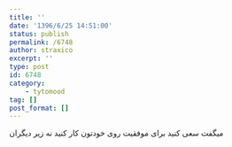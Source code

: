 ```yaml
---
title: ''
date: '1396/6/25 14:51:00'
status: publish
permalink: /6748
author: straxico
excerpt: ''
type: post
id: 6748
category:
    - tytomood
tag: []
post_format: []
---
```

میگفت ‏سعی کنید برای موفقیت روی خودتون کار کنید نه زیر دیگران